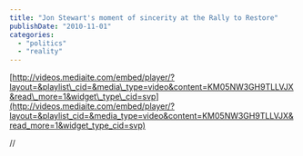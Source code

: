 ```yaml
---
title: "Jon Stewart's moment of sincerity at the Rally to Restore"
publishDate: "2010-11-01"
categories: 
  - "politics"
  - "reality"
---
```


[http://videos.mediaite.com/embed/player/?layout=&playlist\_cid=&media\_type=video&content=KM05NW3GH9TLLVJX&read\_more=1&widget\_type\_cid=svp](http://videos.mediaite.com/embed/player/?layout=&playlist_cid=&media_type=video&content=KM05NW3GH9TLLVJX&read_more=1&widget_type_cid=svp)

//
